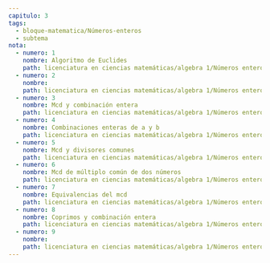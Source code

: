 ```yaml
---
capitulo: 3
tags:
  - bloque-matematica/Números-enteros
  - subtema
nota:
  - numero: 1
    nombre: Algoritmo de Euclides
    path: licenciatura en ciencias matemáticas/algebra 1/Números enteros/Algoritmo de Euclides#^teo-1-3-1
  - numero: 2
    nombre: 
    path: licenciatura en ciencias matemáticas/algebra 1/Números enteros/Algoritmo de Euclides#^obs-1-3-2
  - numero: 3
    nombre: Mcd y combinación entera
    path: licenciatura en ciencias matemáticas/algebra 1/Números enteros/Máximo común divisor#^teo-1-3-3
  - numero: 4
    nombre: Combinaciones enteras de a y b
    path: licenciatura en ciencias matemáticas/algebra 1/Números enteros/Combinación entera#^obs-1-3-4
  - numero: 5
    nombre: Mcd y divisores comunes
    path: licenciatura en ciencias matemáticas/algebra 1/Números enteros/Divisor común#^prop-1-3-5
  - numero: 6
    nombre: Mcd de múltiplo común de dos números
    path: licenciatura en ciencias matemáticas/algebra 1/Números enteros/Máximo común divisor#^prop-1-3-6
  - numero: 7
    nombre: Equivalencias del mcd
    path: licenciatura en ciencias matemáticas/algebra 1/Números enteros/Máximo común divisor#^teo-1-3-7
  - numero: 8
    nombre: Coprimos y combinación entera
    path: licenciatura en ciencias matemáticas/algebra 1/Números enteros/Combinación entera#^obs-1-3-8
  - numero: 9
    nombre: 
    path: licenciatura en ciencias matemáticas/algebra 1/Números enteros/Máximo común divisor#^obs-1-3-9
---
```

